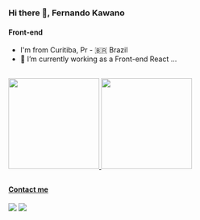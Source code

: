 ### Hi there 👋, Fernando Kawano
#### Front-end 

- I'm from Curitiba, Pr - 🇧🇷 Brazil
- 🔭 I’m currently working as a Front-end React ...

 ##
 
 <div>
  <a href="https://github.com/kawanofer">
  <img height="180em" src="https://github-readme-stats.vercel.app/api?username=kawanofer&show_icons=true&theme=dracula&include_all_commits=true&count_private=true"/>
  <img height="180em" src="https://github-readme-stats.vercel.app/api/top-langs/?username=kawanofer&layout=compact&langs_count=7&theme=dracula"/>
</div>
 
 ##
 #### Contact me
 <div> 
  <a href = "mailto:kawano.fer@gmail.com"><img src="https://img.shields.io/badge/-Gmail-%23333?style=for-the-badge&logo=gmail&logoColor=white" target="_blank"></a>
  <a href="https://www.linkedin.com/in/fernandokawano/" target="_blank"><img src="https://img.shields.io/badge/-LinkedIn-%230077B5?style=for-the-badge&logo=linkedin&logoColor=white" target="_blank"></a> 
</div> 
